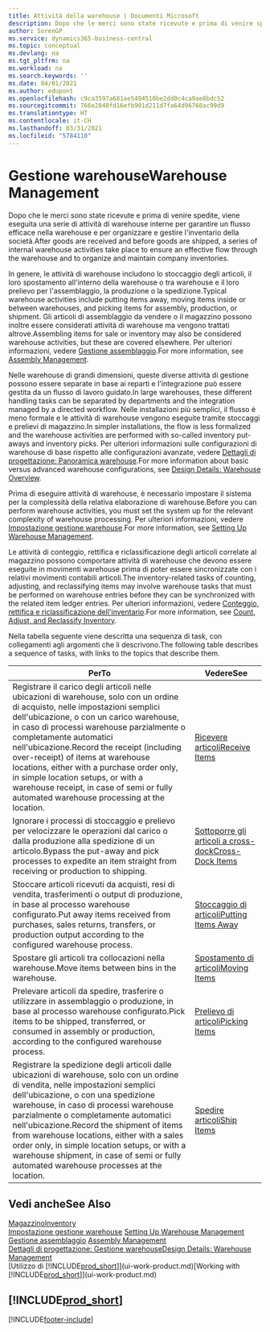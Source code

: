 ```yaml
---
title: Attività della warehouse | Documenti Microsoft
description: Dopo che le merci sono state ricevute e prima di venire spedite, viene eseguita una serie di attività di warehouse interne per garantire un flusso efficace nella warehouse e per organizzare e gestire l'inventario della società.
author: SorenGP
ms.service: dynamics365-business-central
ms.topic: conceptual
ms.devlang: na
ms.tgt_pltfrm: na
ms.workload: na
ms.search.keywords: ''
ms.date: 04/01/2021
ms.author: edupont
ms.openlocfilehash: c9ca3597a681ae5494510be2dd0c4ca9ae8bdc52
ms.sourcegitcommit: 766e2840fd16efb901d211d7fa64d96766ac99d9
ms.translationtype: HT
ms.contentlocale: it-CH
ms.lasthandoff: 03/31/2021
ms.locfileid: "5784110"
---
```

# <a name="warehouse-management"></a><span data-ttu-id="25ce4-103">Gestione warehouse</span><span class="sxs-lookup"><span data-stu-id="25ce4-103">Warehouse Management</span></span>
<span data-ttu-id="25ce4-104">Dopo che le merci sono state ricevute e prima di venire spedite, viene eseguita una serie di attività di warehouse interne per garantire un flusso efficace nella warehouse e per organizzare e gestire l'inventario della società.</span><span class="sxs-lookup"><span data-stu-id="25ce4-104">After goods are received and before goods are shipped, a series of internal warehouse activities take place to ensure an effective flow through the warehouse and to organize and maintain company inventories.</span></span>

<span data-ttu-id="25ce4-105">In genere, le attività di warehouse includono lo stoccaggio degli articoli, il loro spostamento all'interno della warehouse o tra warehouse e il loro prelievo per l'assemblaggio, la produzione o la spedizione.</span><span class="sxs-lookup"><span data-stu-id="25ce4-105">Typical warehouse activities include putting items away, moving items inside or between warehouses, and picking items for assembly, production, or shipment.</span></span> <span data-ttu-id="25ce4-106">Gli articoli di assemblaggio da vendere o il magazzino possono inoltre essere considerati attività di warehouse ma vengono trattati altrove.</span><span class="sxs-lookup"><span data-stu-id="25ce4-106">Assembling items for sale or inventory may also be considered warehouse activities, but these are covered elsewhere.</span></span> <span data-ttu-id="25ce4-107">Per ulteriori informazioni, vedere [Gestione assemblaggio](assembly-assemble-items.md).</span><span class="sxs-lookup"><span data-stu-id="25ce4-107">For more information, see [Assembly Management](assembly-assemble-items.md).</span></span>  

<span data-ttu-id="25ce4-108">Nelle warehouse di grandi dimensioni, queste diverse attività di gestione possono essere separate in base ai reparti e l'integrazione può essere gestita da un flusso di lavoro guidato.</span><span class="sxs-lookup"><span data-stu-id="25ce4-108">In large warehouses, these different handling tasks can be separated by departments and the integration managed by a directed workflow.</span></span> <span data-ttu-id="25ce4-109">Nelle installazioni più semplici, il flusso è meno formale e le attività di warehouse vengono eseguite tramite stoccaggi e prelievi di magazzino.</span><span class="sxs-lookup"><span data-stu-id="25ce4-109">In simpler installations, the flow is less formalized and the warehouse activities are performed with so-called inventory put-aways and inventory picks.</span></span> <span data-ttu-id="25ce4-110">Per ulteriori informazioni sulle configurazioni di warehouse di base rispetto alle configurazioni avanzate, vedere [Dettagli di progettazione: Panoramica warehouse](design-details-warehouse-overview.md).</span><span class="sxs-lookup"><span data-stu-id="25ce4-110">For more information about basic versus advanced warehouse configurations, see [Design Details: Warehouse Overview](design-details-warehouse-overview.md).</span></span>

<span data-ttu-id="25ce4-111">Prima di eseguire attività di warehouse, è necessario impostare il sistema per la complessità della relativa elaborazione di warehouse.</span><span class="sxs-lookup"><span data-stu-id="25ce4-111">Before you can perform warehouse activities, you must set the system up for the relevant complexity of warehouse processing.</span></span> <span data-ttu-id="25ce4-112">Per ulteriori informazioni, vedere [Impostazione gestione warehouse](warehouse-setup-warehouse.md).</span><span class="sxs-lookup"><span data-stu-id="25ce4-112">For more information, see [Setting Up Warehouse Management](warehouse-setup-warehouse.md).</span></span>

<span data-ttu-id="25ce4-113">Le attività di conteggio, rettifica e riclassificazione degli articoli correlate al magazzino possono comportare attività di warehouse che devono essere eseguite in movimenti warehouse prima di poter essere sincronizzate con i relativi movimenti contabili articoli.</span><span class="sxs-lookup"><span data-stu-id="25ce4-113">The inventory-related tasks of counting, adjusting, and reclassifying items may involve warehouse tasks that must be performed on warehouse entries before they can be synchronized with the related item ledger entries.</span></span> <span data-ttu-id="25ce4-114">Per ulteriori informazioni, vedere [Conteggio, rettifica e riclassificazione dell'inventario](inventory-how-count-adjust-reclassify.md).</span><span class="sxs-lookup"><span data-stu-id="25ce4-114">For more information, see [Count, Adjust, and Reclassify Inventory](inventory-how-count-adjust-reclassify.md).</span></span>

 <span data-ttu-id="25ce4-115">Nella tabella seguente viene descritta una sequenza di task, con collegamenti agli argomenti che li descrivono.</span><span class="sxs-lookup"><span data-stu-id="25ce4-115">The following table describes a sequence of tasks, with links to the topics that describe them.</span></span>   

|<span data-ttu-id="25ce4-116">**Per**</span><span class="sxs-lookup"><span data-stu-id="25ce4-116">**To**</span></span>|<span data-ttu-id="25ce4-117">**Vedere**</span><span class="sxs-lookup"><span data-stu-id="25ce4-117">**See**</span></span>|  
|------------|-------------|  
|<span data-ttu-id="25ce4-118">Registrare il carico degli articoli nelle ubicazioni di warehouse, solo con un ordine di acquisto, nelle impostazioni semplici dell'ubicazione, o con un carico warehouse, in caso di processi warehouse parzialmente o completamente automatici nell'ubicazione.</span><span class="sxs-lookup"><span data-stu-id="25ce4-118">Record the receipt (including over-receipt) of items at warehouse locations, either with a purchase order only, in simple location setups, or with a warehouse receipt, in case of semi or fully automated warehouse processing at the location.</span></span>|[<span data-ttu-id="25ce4-119">Ricevere articoli</span><span class="sxs-lookup"><span data-stu-id="25ce4-119">Receive Items</span></span>](warehouse-how-receive-items.md)|
|<span data-ttu-id="25ce4-120">Ignorare i processi di stoccaggio e prelievo per velocizzare le operazioni dal carico o dalla produzione alla spedizione di un articolo.</span><span class="sxs-lookup"><span data-stu-id="25ce4-120">Bypass the put-away and pick processes to expedite an item straight from receiving or production to shipping.</span></span>|[<span data-ttu-id="25ce4-121">Sottoporre gli articoli a cross-dock</span><span class="sxs-lookup"><span data-stu-id="25ce4-121">Cross-Dock Items</span></span>](warehouse-how-to-cross-dock-items.md)|    
|<span data-ttu-id="25ce4-122">Stoccare articoli ricevuti da acquisti, resi di vendita, trasferimenti o output di produzione, in base al processo warehouse configurato.</span><span class="sxs-lookup"><span data-stu-id="25ce4-122">Put away items received from purchases, sales returns, transfers, or production output according to the configured warehouse process.</span></span>|[<span data-ttu-id="25ce4-123">Stoccaggio di articoli</span><span class="sxs-lookup"><span data-stu-id="25ce4-123">Putting Items Away</span></span>](warehouse-put-away-items.md)|
|<span data-ttu-id="25ce4-124">Spostare gli articoli tra collocazioni nella warehouse.</span><span class="sxs-lookup"><span data-stu-id="25ce4-124">Move items between bins in the warehouse.</span></span>|[<span data-ttu-id="25ce4-125">Spostamento di articoli</span><span class="sxs-lookup"><span data-stu-id="25ce4-125">Moving Items</span></span>](warehouse-move-items.md)|
|<span data-ttu-id="25ce4-126">Prelevare articoli da spedire, trasferire o utilizzare in assemblaggio o produzione, in base al processo warehouse configurato.</span><span class="sxs-lookup"><span data-stu-id="25ce4-126">Pick items to be shipped, transferred, or consumed in assembly or production, according to the configured warehouse process.</span></span>|[<span data-ttu-id="25ce4-127">Prelievo di articoli</span><span class="sxs-lookup"><span data-stu-id="25ce4-127">Picking Items</span></span>](warehouse-pick-items.md)|
|<span data-ttu-id="25ce4-128">Registrare la spedizione degli articoli dalle ubicazioni di warehouse, solo con un ordine di vendita, nelle impostazioni semplici dell'ubicazione, o con una spedizione warehouse, in caso di processi warehouse parzialmente o completamente automatici nell'ubicazione.</span><span class="sxs-lookup"><span data-stu-id="25ce4-128">Record the shipment of items from warehouse locations, either with a sales order only, in simple location setups, or with a warehouse shipment, in case of semi or fully automated warehouse processes at the location.</span></span>|[<span data-ttu-id="25ce4-129">Spedire articoli</span><span class="sxs-lookup"><span data-stu-id="25ce4-129">Ship Items</span></span>](warehouse-how-ship-items.md)|  

## <a name="see-also"></a><span data-ttu-id="25ce4-130">Vedi anche</span><span class="sxs-lookup"><span data-stu-id="25ce4-130">See Also</span></span>  
[<span data-ttu-id="25ce4-131">Magazzino</span><span class="sxs-lookup"><span data-stu-id="25ce4-131">Inventory</span></span>](inventory-manage-inventory.md)  
<span data-ttu-id="25ce4-132">[Impostazione gestione warehouse](warehouse-setup-warehouse.md)   </span><span class="sxs-lookup"><span data-stu-id="25ce4-132">[Setting Up Warehouse Management](warehouse-setup-warehouse.md)   </span></span>  
<span data-ttu-id="25ce4-133">[Gestione assemblaggio](assembly-assemble-items.md)  </span><span class="sxs-lookup"><span data-stu-id="25ce4-133">[Assembly Management](assembly-assemble-items.md)  </span></span>  
[<span data-ttu-id="25ce4-134">Dettagli di progettazione: Gestione warehouse</span><span class="sxs-lookup"><span data-stu-id="25ce4-134">Design Details: Warehouse Management</span></span>](design-details-warehouse-management.md)  
<span data-ttu-id="25ce4-135">[Utilizzo di [!INCLUDE[prod_short](includes/prod_short.md)]](ui-work-product.md)</span><span class="sxs-lookup"><span data-stu-id="25ce4-135">[Working with [!INCLUDE[prod_short](includes/prod_short.md)]](ui-work-product.md)</span></span>  

## [!INCLUDE[prod_short](includes/free_trial_md.md)]  


[!INCLUDE[footer-include](includes/footer-banner.md)]